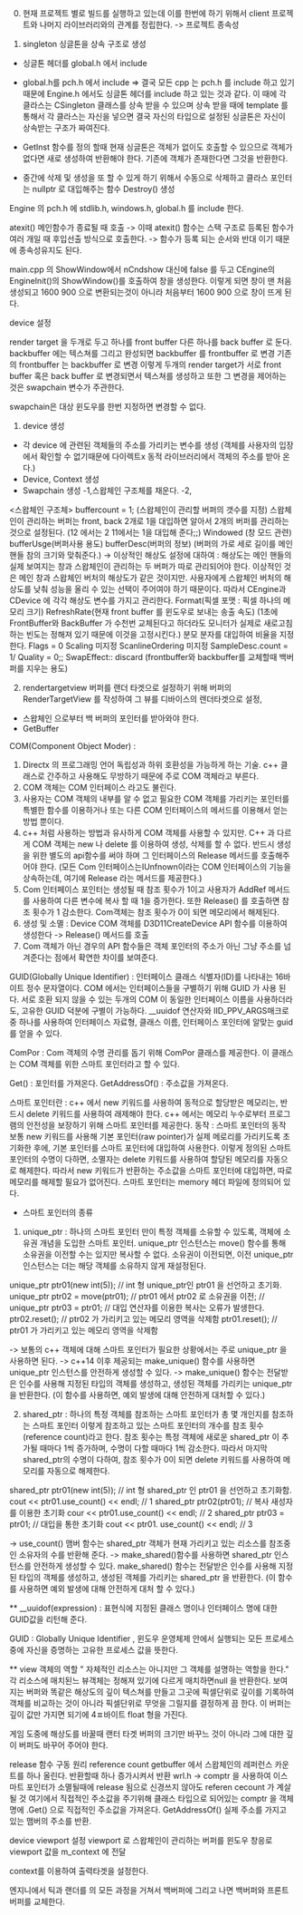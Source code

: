 
0. 현재 프로젝트 별로 빌드를 실행하고 있는데 이를 한번에 하기 위해서 client 프로젝트와 나머지 라이브러리와의 관계를 정립한다.
-> 프로젝트 종속성

1. singleton
싱글톤을 상속 구조로 생성
- 싱글톤 헤더를 global.h 에서 include
- global.h를 pch.h  에서 include
=> 결국 모든 cpp 는 pch.h 를 include 하고 있기 때문에 Engine.h 에서도 싱글톤 헤더를 include 하고 있는 것과 같다.
이 때에 각 클라스는 CSingleton 클래스를 상속 받을 수 있으며 상속 받을 때에 template 를 통해서 각 클라스는 자신을 넣으면 결국 자신의 타입으로 설정된 싱글톤은 자신이 상속받는 구조가 짜여진다.

 - GetInst 함수를 정의 할때 현재 싱글톤은 객체가 없이도 호출할 수 있으므로 객체가 없다면 새로 생성하여 반환해야 한다. 기존에 객체가 존재한다면 그것을 반환한다.
 - 중간에 삭제 및 생성을 또 할 수 있게 하기 위해서 수동으로 삭제하고 클라스 포인터는 nullptr 로 대입해주는 함수 Destroy() 생성


Engine 의 pch.h 에 stdlib.h, windows.h, global.h 를 include 한다.

atexit() 메인함수가 종료될 때 호출 -> 이때 atexit() 함수는 스택 구조로 등록된 함수가 여러 개일 때 후입선출 방식으로 호출한다. -> 함수가 등록 되는 순서와 반대 이기 때문에 종속성유지도 된다.

 main.cpp 의 ShowWindow에서 nCndshow 대신에 false 를 두고 CEngine의 EngineInit()의 ShowWindow()를 호출하여 창을 생성한다. 이렇게 되면 창이 맨 처음 생성되고 1600 900 으로 변환되는것이 아니라 처음부터 1600 900 으로 창이 뜨게 된다.


device 설정

render target 을 두개로 두고 하나를  front buffer 다른 하나를 back buffer 로 둔다.
backbuffer 에는 텍스쳐를 그리고 완성되면  backbuffer 를 frontbuffer 로 변경 기존의 frontbuffer 는 backbuffer 로 변경  이렇게 두개의 render target가 서로 front buffer 혹은 back  buffer 로 변경되면서 텍스쳐를 생성하고 또한 그 변경을 제어하는 것은 swapchain 변수가 주관한다.

swapchain은 대상 윈도우를 한번 지정하면 변경할 수 없다.

1. device 생성
- 각 device 에 관련된 객체들의 주소를 가리키는 변수를 생성 (객체를 사용자의 입장에서 확인할 수 없기때문에 다이렉트x 동적 라이브러리에서 객체의 주소를 받아 온다.)
- Device, Context 생성
- Swapchain 생성
 -1,스왑체인 구조체를 채운다.
 -2, 

<스왑체인 구조체>
buffercount = 1; (스왑체인이 관리할 버퍼의 갯수를 지정)
스왑체인이 관리하는 버퍼는 front, back 2개로  1을 대입하면 알아서 2개의 버퍼를 관리하는것으로 설정된다. (12 에서는 2 11에서는 1을 대입해 준다;;)
Windowed (창 모드 관련)
bufferUsge(버퍼사용 용도)
bufferDesc(버퍼의 정보) (버퍼의 가로 세로 길이를 메인 핸들 참의 크기와 맞춰준다.)
-> 이상적인 해상도 설정에 대하여 
: 해상도는 메인 핸들의 실제 보여지는 창과 스왑체인이 관리하는 두 버퍼가 따로 관리되어야 한다. 이상적인 것은 메인 창과 스왑체인 버처의 해상도가 같은 것이지만. 사용자에게 스왑체인 버처의 해상도를 낮춰 성능을 올리 수 있는 선택이 주어여야 하기 때문이다. 따라서 CEngine과 CDevice 에 각각 해상도 변수를 가지고 관리한다.
Format(픽셀 포맷 :  픽셀 하나의 메모리 크기)
RefreshRate(현재 front buffer 를 윈도우로 보내는 송출 속도) (1초에 FrontBuffer와 BackBuffer 가 수천번 교체된다고 하더라도 모니터가 실제로 새로고침하는 빈도는 정해져 있기 때문에 이것을 고정시킨다.) 분모 분자를 대입하여 비율을 지정한다.
Flags = 0
Scaling 미지정
ScanlineOrdering 미지정
SampleDesc.count = 1/ Quality = 0;;
SwapEffect:: discard (frontbuffer와 backbuffer를 교체할때 백버퍼를 지우는 용도)


2. rendertargetview
버퍼를 랜더 타겟으로 설정하기 위해 버퍼의 RenderTargetView 를 작성하여 그 뷰를 디바이스의 렌더타겟으로 설정,
- 스왑체인 으로부터 백 버퍼의 포인터를 받아와야 한다.
- GetBuffer


COM(Component Object Moder)
: 
1. Directx 의 프로그래밍 언어 독립성과 하위 호환성을 가능하게 하는 기술. c++ 클래스로 간주하고 사용해도 무방하기 때문에   주로 COM 객체라고 부른다. 
2. COM 객체는 COM 인터페이스 라고도 불린다. 
3. 사용자는 COM 객체의 내부를 알 수 없고 필요한 COM 객체를 가리키는 포인터를 특별한 함수를 이용하거나 또는 다른 COM 인터페이스의 메서드를 이용해서 얻는 방법 뿐이다.
4. c++ 처럼 사용하는 방법과 유사하게 COM 객체를 사용할 수 있지만. C++ 과 다르게 COM 객체는 new 나 delete 를 이용하여 생성, 삭제를 할 수 없다. 반드시 생성을 위한 별도의 api함수를 써야 하며 그 인터페이스의 Release 메서드를 호출해주어야 한다. (모든 Com 인터페이스는IUnfnown이라는 COM 인터페이스의 기능을 상속하는데, 여기에 Release 라는 메서드를 제공한다.)
5. Com 인터페이스 포인터는 생성될 때 참조 횟수가 1이고 사용자가 AddRef 메서드를 사용하여 다른 변수에 복사 할 때 1을 증가한다. 또한 Release() 를 호출하면 참조 횟수가 1 감소한다. Com객체는 참조 횟수가 0이 되면 메모리에서 해제된다.
6. 생성 및 소멸 : Device COM 객체를 D3D11CreateDevice API 함수를 이용하여 생성한다 -> Release() 메서드를 호출
7. Com 객체가 아닌 경우의 API 함수들은 객체 포인터의 주소가 아닌 그냥 주소를 넘겨준다는 점에서 확연한 차이를 보여준다.

GUID(Globally Unique Identifier)
: 인터페이스 클래스 식별자(ID)를 나타내는 16바이트 정수 문자열이다. 
COM 에서는 인터페이스들을 구별하기 위해 GUID 가 사용 된다. 서로 호환 되지 않을 수 있는 두개의 COM 이 동일한 인터페이스 이름을 사용하더라도, 고유한 GUID 덕분에 구별이 가능하다.
__uuidof 연산자와 IID_PPV_ARGS매크로 중 하나를 사용하여 인터페이스 자료형, 클래스 이름, 인터페이스 포인터에 알맞는 guid 를 얻을 수 있다. 

ComPor :
Com 객체의 수명 관리를 돕기 위해 ComPor 클래스를 제공한다. 이 클래스는 COM 객체를 위한 스마트 포인터라고 할 수 있다.

Get() : 포인터를 가져온다.
GetAddressOf() : 주소값을 가져온다.










스마트 포인터란 : 
c++ 에서 new 키워드를 사용하여 동적으로 할당받은 메모리는, 반드시 delete 키워드를 사용하여 래제해야 한다. c++ 에서는 메모리 누수로부터 프로그램의 안전성을 보장하기 위해 스마트 포인터를 제공한다.
동작 : 
스마트 포인터의 동작
보통 new 키워드를 사용해 기본 포인터(raw pointer)가 실제 메로리를 가리키도록 초기화한 후에, 기본 포인터를 스마트 포인터에 대입하여 사용한다. 이렇게 정의된 스마트 포인터의 수명이 다하면, 소멸자는 delete 키워드를 사용하여 할당된 메모리를 자동으로 해제한다. 
따라서 new 키워드가 반환하는 주소값을 스마트 포인터에 대입하면, 따로 메모리를 해제할 필요가 없어진다.
스마트 포인터는 memory 헤더 파일에 정의되어 있다.
 - 스마트 포인터의 종류
1. unique_ptr
: 하나의 스마트 포인터 만이 특정 객체를 소유할 수 있도록, 객체에 소유권 개념을 도입한 스마트 포인터.
unique_ptr 인스턴스는 move() 함수를 통해 소유권을 이전할 수는 있지만 복사할 수 없다. 소유권이 이전되면, 이전 unique_ptr 인스턴스는 더는 해당 객체를 소유하지 않게 재설정된다.

unique_ptr<int> ptr01(new int(5)); // int 형 unique_ptr인 ptr01 을 선언하고 초기화.
unique_ptr<int> ptr02 = move(ptr01); // ptr01 에서 ptr02 로 소유권을 이전;
// unique_ptr<int> ptr03 = ptr01; // 대입 연산자를 이용한 복사는 오류가 발생한다.
ptr02.reset(); // ptr02 가 가리키고 있는 메모리 영역을 삭제함
ptr01.reset(); // ptr01 가 가리키고 있는 메모리 영역을 삭제함

-> 보통의 c++ 객체에 대해 스마트 포인터가 필요한 상황에서는 주로 unique_ptr 을 사용하면 된다.
-> c++14 이후 제공되는 make_unique() 함수를 사용하면 unique_ptr 인스턴스를 안전하게 생성할 수 있다. 
-> make_unique() 함수는 전달받은 인수를 사용해 지정된 타입의 객체를 생성하고, 생성된 객체를 가리키는 unique_ptr 을 반환한다. (이 함수를 사용하면, 예외 발생에 대해 안전하게 대처할 수 있다.)

2. shared_ptr
: 하나의 특정 객체를 참조하는 스마트 포인터가 총 몇 개인지를 참조하는 스마트 포인터
이렇게 참조하고 있는 스마트 포인터의 개수를 참조 횟수(reference count)라고 한다.
참조 횟수는 특정 객체에 새로운 shared_ptr 이 추가될 때마다 1씩 증가하며, 수명이 다할 때마다 1씩 감소한다. 따라서 마지막 shared_ptr의 수명이 다하여, 참조 횟수가 0이 되면 delete 키워드를 사용하여 메모리를 자동으로 해제한다.

shared_ptr<int> ptr01(new int(5)); // int 형 shared_ptr 인 ptr01 을 선언하고 초기화함.
cout << ptr01.use_count() << endl; // 1
shared_ptr<int> ptr02(ptr01); // 복사 새성자를 이용한 초기화
cour << ptr01.use_count() << endl; // 2
shared_ptr<int> ptr03 = ptr01; // 대입을 통한 초기화
cout << ptr01. use_count() << endl; // 3

-> use_count() 맴버 함수는 shared_ptr 객체가 현재 가리키고 있는 리소스를 참조중인 소유자의 수를 반환해 준다.
-> make_shared()함수를 사용하면 shared_ptr 인스턴스를 안전하게 생성할 수 있다.
make_shared() 함수는 전달받은 인수를 사용해 지정된 타입의 객체를 생성하고, 생성된 객체를 가리키는 shared_ptr 을 반환한다. (이 함수를 사용하면 예외 발생에 대해 안전하게 대처 할 수 있다.)


**
__uuidof(expression) : 표현식에 지정된 클래스 명이나 인터페이스 명에 대한 GUID값을 리턴해 준다.

GUID : Globally Unique Identifier , 윈도우 운영체제 안에서 실행되는 모든 프로세스 중에 자신을 증명하는 고유한 프로세스 값을 뜻한다.

**
view 객체의 역할 " 자체적인 리소스는 아니지만 그 객체를 설명하는 역할을 한다."
각 리소스에 매치된느 뷰객체는 정해져 있기에 다르게 매치하면null 을 반환한다.
보여지는 버퍼와 똑같은 해상도의 깊이 텍스쳐를 만들고 그곳에 픽셀단위로 깊이를 기록하여 객체를 비교하는 것이 아니라 픽셀단위로 무엇을 그릴지를 결정하게 끔 한다.
이 버퍼는 깊이 값만 가지면 되기에 4ㅍ바이트 float 형을 가진다.

게임 도중에 해상도를 바꿀때 랜터 타겟 버퍼의 크기만 바꾸느 것이 아니라 그에 대한 깊이 버퍼도 바꾸어 주어야 한다.

release 함수 구동 원리
reference count
getbuffer 에서 스왑체인의 레퍼런스 카운트를 하나 올린다. 반환할때 하나 증가시켜서 반환
wrl.h
-> comptr 을 사용하여 이스마트 포인터가 소멸될때에 release 됨으로 신경쓰지 않아도 referen cecount 가 계살 될 것
여기에서 직접적인 주소값을 주기위해 클래스 타입으로 되어있는 comptr 을 객체명에 .Get() 으로 직접적인 주소값을 가져온다.
GetAddressOf() 실제 주소를 가지고 있는 맴버의 주소를 반환.

device viewport 설정
viewport 로 스왑체인이 관리하는 버퍼를 윈도우 창응로 
viewport 값을 m_context 에 전달

context를 이용하여 출력타겟을 설정한다.

엔지니에서  틱과 랜더를 의 모든 과정을 거쳐서 백버퍼에 그리고 나면  백버퍼와 프론트 버퍼를 교체한다.














